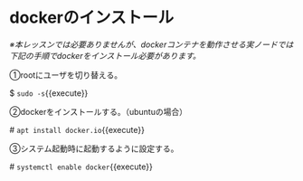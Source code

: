 # dockerのインストール  

*※本レッスンでは必要ありませんが、dockerコンテナを動作させる実ノードでは下記の手順でdockerをインストール必要があります。*

①rootにユーザを切り替える。

$ `sudo -s`{{execute}}

②dockerをインストールする。（ubuntuの場合）

\# `apt install docker.io`{{execute}}

③システム起動時に起動するように設定する。

\# `systemctl enable docker`{{execute}}
